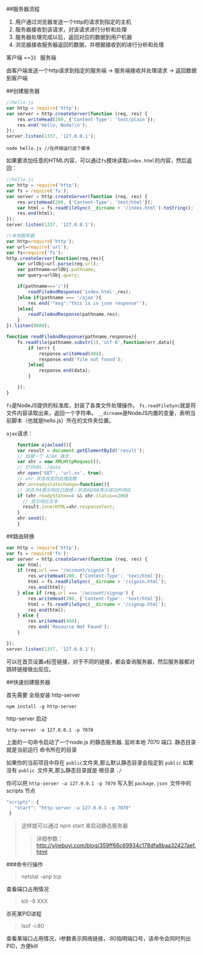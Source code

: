 ##服务器流程

1. 用户通过浏览器发送一个http的请求到指定的主机
2. 服务器接收到该请求，对该请求进行分析和处理
3. 服务器处理完成以后，返回对应的数据到用户机器
4. 浏览器接收服务器返回的数据，并根据接收到的进行分析和处理

客户端  ==》》  服务端

由客户端发送一个http请求到指定的服务端 -> 服务端接收并处理请求 -> 返回数据到客户端


##创建服务器

```js
//hello.js
var http = require('http');
var server = http.createServer(function (req, res) {
    res.writeHead(200, {'Content-Type': 'text/plain'});
    res.end('Hello, Node!\n');
});
server.listen(1337, '127.0.0.1');
```

    node hello.js //在终端运行这个脚本

如果要添加任意的HTML内容，可以通过`fs`模块读取`index.html`的内容，然后返回：

```js
//hello.js
var http = require('http');
var fs = require('fs');
var server = http.createServer(function (req, res) {
    res.writeHead(200, {'Content-Type': 'text/html'});
    var html = fs.readFileSync(__dirname + '/index.html').toString();
    res.end(html);
});
server.listen(1337, '127.0.0.1');
```
```js
//本地服务器
var http=require('http');
var url=require('url');
var fs=require('fs');
http.createServer(function(req,res){
    var urlObj=url.parse(req.url);
    var pathname=urlObj.pathname;
    var query=urlObj.query;

    if(pathname==='/'){
        readFileAndResponse('index.html',res);
    }else if(pathname === '/ajax'){
        res.end('"msg":"this is is json response"');
    }else{
        readFileAndResponse(pathname,res);
    }
}).listen(8080);

function readFileAndResponse(pathname,response){
    fs.readFile(pathname.substr(1),'utf-8',function(err,data){
        if (err) {
            response.writeHead(404);
            response.end('file not found');
        }else{
            response.end(data);
        }

    });
}

```

`fs`是NodeJS提供的标准库，封装了各类文件处理操作。
`fs.readFileSync`就是将文件内容读取出来，返回一个字符串。
`__dirname`是NodeJS内置的变量，表明当前脚本（也就是hello.js）所在的文件夹位置。

`ajax`请求：


```js
    function ajaxload(){
    var result = document.getElementById('result');
    // 创建一个 AJAX 请求
    var xhr = new XMLHttpRequest();
    // 打开URL：/date
    xhr.open('GET', 'url.xx', true);
    // xhr 状态改变的处理函数
    xhr.onreadystatechange=function(){
    // 状态为4表示响应已就绪；状态码200表示成功的响应
    if (xhr.readyState==4 && xhr.status==200)
      // 显示响应文本
      result.innerHTML=xhr.responseText;
    }
    xhr.send();
    }
```

##路由转换

```js
var http = require('http');
var fs = require('fs');
var server = http.createServer(function (req, res) {
    var html;
    if (req.url === '/account/signin') {
        res.writeHead(200, {'Content-Type': 'text/html'});
        html = fs.readFileSync(__dirname + '/signin.html');
        res.end(html);
    } else if (req.url === '/account/signup') {
        res.writeHead(200, {'Content-Type': 'text/html'});
        html = fs.readFileSync(__dirname + '/signup.html');
        res.end(html);
    } else {
        res.writeHead(404);
        res.end('Resource Not Found');
    }

});
server.listen(1337, '127.0.0.1');
```

可以在首页设置`a`标签链接，对于不同的链接，都会查询服务器，然后服务器都对跳转链接做出反应。


##快速创建服务器

首先需要 全局安装 http-server

    npm install -g http-server

http-server 启动

    http-server -a 127.0.0.1 -p 7070

上面的一句命令启动了一个node.js 的静态服务器. 监听本地 7070 端口.
静态目录就是当前运行 命令所在的目录

如果你的当前项目中存在 `public`文件夹,那么默认静态目录会指定到 `public`
如果没有 `public `文件夹,那么静态目录就是 根目录 `./`


你可以把 `http-server -a 127.0.0.1 -p 7070` 写入到 `package.json `文件中的 scripts 节点

```js
"scripts": {
   "start": "http-server -a 127.0.0.1 -p 7070"
 }
```

>这样就可以通过  npm start 来启动静态服务器
>>详细参数：http://yijiebuyi.com/blog/359ff66c69934c178dfa8baa32427aef.html

###命令行操作

>netstat -anp tcp

查看端口占用情况

>kill -9 XXX

杀死某PID进程

>lsof -i:80

查看某端口占用情况，i参数表示网络链接，:80指明端口号，该命令会同时列出PID，方便kill
